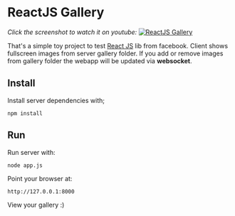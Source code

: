 ReactJS Gallery
===============
*Click the screenshot to watch it on youtube:*
[![ReactJS Gallery](https://dl.dropboxusercontent.com/u/848361/simple_image_gallery.jpg)](http://www.youtube.com/watch?v=jYcpaemt90M)

That's a simple toy project to test [React JS](http://facebook.github.io/ "React") lib from facebook.
Client shows fullscreen images from server gallery folder. If you add or remove images from gallery folder the webapp will be updated via **websocket**.

Install
-------
Install server dependencies with;

    npm install

Run
---
Run server with:

    node app.js

Point your browser at:
	
	http://127.0.0.1:8000

View your gallery :)
